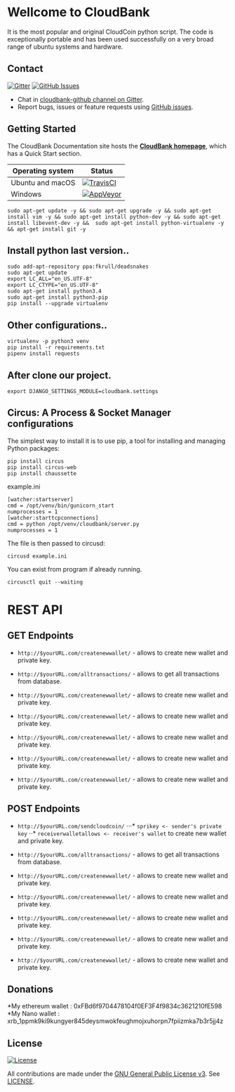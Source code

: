 # Wellcome to CloudBank

It is the most popular and original CloudCoin python script. The code is exceptionally portable and has been used successfully on a very broad range of ubuntu systems and hardware.

## Contact

[![Gitter](https://img.shields.io/gitter/room/nwjs/nw.js.svg)](https://gitter.im/cloudbank-github/)
[![GitHub Issues](https://img.shields.io/badge/open%20issues-0-yellow.svg)](https://github.com/omgbbqhaxx/CloudBank/issues)

- Chat in [cloudbank-github channel on Gitter](https://gitter.im/cloudbank-github).
- Report bugs, issues or feature requests using [GitHub issues](issues/new).



## Getting Started

The CloudBank Documentation site hosts the **[CloudBank homepage](http://cloudbankproject.com/)**, which
has a Quick Start section.

Operating system | Status
---------------- | ----------
Ubuntu and macOS | [![TravisCI](https://img.shields.io/badge/build-passing-brightgreen.svg)](https://travis-ci.org/cloudbank/cloudbank-github)
Windows          | [![AppVeyor](https://img.shields.io/badge/build-passing-brightgreen.svg)](https://ci.appveyor.com/project/cloudbank/cloudbank-github)


```shell
sudo apt-get update -y && sudo apt-get upgrade -y && sudo apt-get install vim -y && sudo apt-get install python-dev -y && sudo apt-get install libevent-dev -y &&  sudo apt-get install python-virtualenv -y && apt-get install git -y
```



## Install python last version..

```shell
sudo add-apt-repository ppa:fkrull/deadsnakes
sudo apt-get update
export LC_ALL="en_US.UTF-8"
export LC_CTYPE="en_US.UTF-8"
sudo apt-get install python3.4
sudo apt-get install python3-pip
pip install --upgrade virtualenv
```

## Other configurations..

```shell
virtualenv -p python3 venv
pip install -r requirements.txt
pipenv install requests
```


## After clone our project.

```shell
export DJANGO_SETTINGS_MODULE=cloudbank.settings
```




## Circus: A Process & Socket Manager configurations
The simplest way to install it is to use pip, a tool for installing and managing Python packages:
```shell
pip install circus
pip install circus-web
pip install chaussette
```

example.ini
```shell
[watcher:startserver]
cmd = /opt/venv/bin/gunicorn_start
numprocesses = 1
[watcher:starttcpconnections]
cmd = python /opt/venv/cloudbank/server.py
numprocesses = 1
```

The file is then passed to circusd:
```shell
circusd example.ini
```

You can exist from program if already running.
```shell
circusctl quit --waiting
```

# REST API

## GET Endpoints
 * `http://$yourURL.com/createnewwallet/` - allows to create new wallet and private key.

 * `http://$yourURL.com/alltransactions/` - allows to get all transactions from database.
 * `http://$yourURL.com/createnewwallet/` - allows to create new wallet and private key.
 * `http://$yourURL.com/createnewwallet/` - allows to create new wallet and private key.
 * `http://$yourURL.com/createnewwallet/` - allows to create new wallet and private key.
 * `http://$yourURL.com/createnewwallet/` - allows to create new wallet and private key.
 * `http://$yourURL.com/createnewwallet/` - allows to create new wallet and private key.


## POST Endpoints
  * `http://$yourURL.com/sendcloudcoin/`
  ⋅⋅⋅* `sprikey <- sender's private key`
  ⋅⋅* `receiverwalletallows <- receiver's wallet`  to create new wallet and private key.

  * `http://$yourURL.com/alltransactions/` - allows to get all transactions from database.
  * `http://$yourURL.com/createnewwallet/` - allows to create new wallet and private key.
  * `http://$yourURL.com/createnewwallet/` - allows to create new wallet and private key.
  * `http://$yourURL.com/createnewwallet/` - allows to create new wallet and private key.
  * `http://$yourURL.com/createnewwallet/` - allows to create new wallet and private key.
  * `http://$yourURL.com/createnewwallet/` - allows to create new wallet and private key.


## Donations
  *My ethereum wallet : 0xFBd6f9704478104f0EF3F4f9834c3621210fE598
  *My Nano wallet : xrb_1ppmk9ki9kungyer845deysmwokfeughmojxuhorpn7fpiizmka7b3r5jj4z

## License

[![License](https://img.shields.io/github/license/ethereum/cpp-ethereum.svg)](LICENSE)

All contributions are made under the [GNU General Public License v3](https://www.gnu.org/licenses/gpl-3.0.en.html). See [LICENSE](LICENSE).
